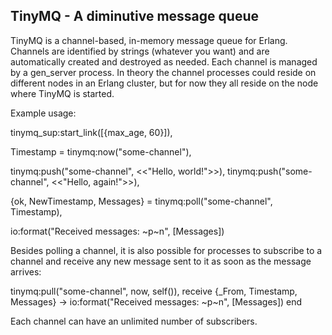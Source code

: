 TinyMQ - A diminutive message queue
--

TinyMQ is a channel-based, in-memory message queue for Erlang. Channels are
identified by strings (whatever you want) and are automatically created and
destroyed as needed. Each channel is managed by a gen_server process. In theory
the channel processes could reside on different nodes in an Erlang cluster, but
for now they all reside on the node where TinyMQ is started.

Example usage:

   tinymq_sup:start_link([{max_age, 60}]),

   Timestamp = tinymq:now("some-channel"),

   tinymq:push("some-channel", <<"Hello, world!">>),
   tinymq:push("some-channel", <<"Hello, again!">>),

   {ok, NewTimestamp, Messages} = tinymq:poll("some-channel", Timestamp),

   io:format("Received messages: ~p~n", [Messages])

Besides polling a channel, it is also possible for processes to subscribe to
a channel and receive any new message sent to it as soon as the message
arrives:

   tinymq:pull("some-channel", now, self()),
   receive
       {_From, Timestamp, Messages} ->
          io:format("Received messages: ~p~n", [Messages])
   end

Each channel can have an unlimited number of subscribers.
